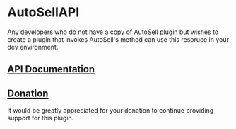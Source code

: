 # AutoSellAPI

Any developers who do not have a copy of AutoSell plugin but wishes to create a plugin that invokes AutoSell's method can use this resoruce in your dev environment.


## [API Documentation](javadoc/index.html)

## [Donation](http://PayPal.Me/vk2gpz)
It would be greatly appreciated for your donation to continue providing support for this plugin.
